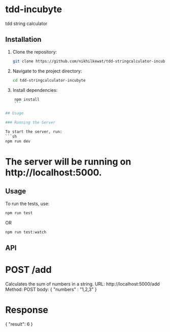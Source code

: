 # tdd-incubyte
tdd string calculator

## Installation
1. Clone the repository:
    ```sh 
    git clone https://github.com/nikhilkewat/tdd-stringcalculator-incubyte.git
    ```
    
2. Navigate to the project directory:
    ```sh 
   cd tdd-stringcalculator-incubyte
   ```

3. Install dependencies:
```sh 
    npm install
    ```

## Usage

### Running the Server

To start the server, run:
```sh
npm run dev
```

# The server will be running on http://localhost:5000.

## Usage
To run the tests, use:
```sh
npm run test
```
OR
```sh
npm run test:watch
```


## API
# POST /add
Calculates the sum of numbers in a string.
URL: http://localhost:5000/add
Method: POST
body: { 
    "numbers" : "1,2,3"
}

# Response
{ "result": 6 }